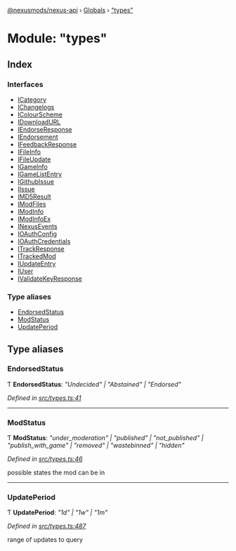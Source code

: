 [@nexusmods/nexus-api](../README.md) › [Globals](../globals.md) › ["types"](_types_.md)

# Module: "types"

## Index

### Interfaces

* [ICategory](../interfaces/_types_.icategory.md)
* [IChangelogs](../interfaces/_types_.ichangelogs.md)
* [IColourScheme](../interfaces/_types_.icolourscheme.md)
* [IDownloadURL](../interfaces/_types_.idownloadurl.md)
* [IEndorseResponse](../interfaces/_types_.iendorseresponse.md)
* [IEndorsement](../interfaces/_types_.iendorsement.md)
* [IFeedbackResponse](../interfaces/_types_.ifeedbackresponse.md)
* [IFileInfo](../interfaces/_types_.ifileinfo.md)
* [IFileUpdate](../interfaces/_types_.ifileupdate.md)
* [IGameInfo](../interfaces/_types_.igameinfo.md)
* [IGameListEntry](../interfaces/_types_.igamelistentry.md)
* [IGithubIssue](../interfaces/_types_.igithubissue.md)
* [IIssue](../interfaces/_types_.iissue.md)
* [IMD5Result](../interfaces/_types_.imd5result.md)
* [IModFiles](../interfaces/_types_.imodfiles.md)
* [IModInfo](../interfaces/_types_.imodinfo.md)
* [IModInfoEx](../interfaces/_types_.imodinfoex.md)
* [INexusEvents](../interfaces/_types_.inexusevents.md)
* [IOAuthConfig](../interfaces/_types_.ioauthconfig.md)
* [IOAuthCredentials](../interfaces/_types_.ioauthcredentials.md)
* [ITrackResponse](../interfaces/_types_.itrackresponse.md)
* [ITrackedMod](../interfaces/_types_.itrackedmod.md)
* [IUpdateEntry](../interfaces/_types_.iupdateentry.md)
* [IUser](../interfaces/_types_.iuser.md)
* [IValidateKeyResponse](../interfaces/_types_.ivalidatekeyresponse.md)

### Type aliases

* [EndorsedStatus](_types_.md#endorsedstatus)
* [ModStatus](_types_.md#modstatus)
* [UpdatePeriod](_types_.md#updateperiod)

## Type aliases

###  EndorsedStatus

Ƭ **EndorsedStatus**: *"Undecided" | "Abstained" | "Endorsed"*

*Defined in [src/types.ts:41](https://github.com/Nexus-Mods/node-nexus-api/blob/5dbdef6/src/types.ts#L41)*

___

###  ModStatus

Ƭ **ModStatus**: *"under_moderation" | "published" | "not_published" | "publish_with_game" | "removed" | "wastebinned" | "hidden"*

*Defined in [src/types.ts:46](https://github.com/Nexus-Mods/node-nexus-api/blob/5dbdef6/src/types.ts#L46)*

possible states the mod can be in

___

###  UpdatePeriod

Ƭ **UpdatePeriod**: *"1d" | "1w" | "1m"*

*Defined in [src/types.ts:487](https://github.com/Nexus-Mods/node-nexus-api/blob/5dbdef6/src/types.ts#L487)*

range of updates to query
